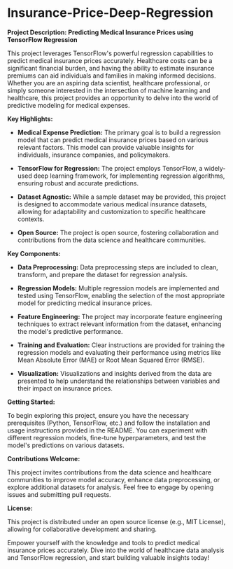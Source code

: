 # Insurance-Price-Deep-Regression

**Project Description: Predicting Medical Insurance Prices using TensorFlow Regression**

This project leverages TensorFlow's powerful regression capabilities to predict medical insurance prices accurately. Healthcare costs can be a significant financial burden, and having the ability to estimate insurance premiums can aid individuals and families in making informed decisions. Whether you are an aspiring data scientist, healthcare professional, or simply someone interested in the intersection of machine learning and healthcare, this project provides an opportunity to delve into the world of predictive modeling for medical expenses.

**Key Highlights:**

- **Medical Expense Prediction:** The primary goal is to build a regression model that can predict medical insurance prices based on various relevant factors. This model can provide valuable insights for individuals, insurance companies, and policymakers.

- **TensorFlow for Regression:** The project employs TensorFlow, a widely-used deep learning framework, for implementing regression algorithms, ensuring robust and accurate predictions.

- **Dataset Agnostic:** While a sample dataset may be provided, this project is designed to accommodate various medical insurance datasets, allowing for adaptability and customization to specific healthcare contexts.

- **Open Source:** The project is open source, fostering collaboration and contributions from the data science and healthcare communities.

**Key Components:**

- **Data Preprocessing:** Data preprocessing steps are included to clean, transform, and prepare the dataset for regression analysis.

- **Regression Models:** Multiple regression models are implemented and tested using TensorFlow, enabling the selection of the most appropriate model for predicting medical insurance prices.

- **Feature Engineering:** The project may incorporate feature engineering techniques to extract relevant information from the dataset, enhancing the model's predictive performance.

- **Training and Evaluation:** Clear instructions are provided for training the regression models and evaluating their performance using metrics like Mean Absolute Error (MAE) or Root Mean Squared Error (RMSE).

- **Visualization:** Visualizations and insights derived from the data are presented to help understand the relationships between variables and their impact on insurance prices.

**Getting Started:**

To begin exploring this project, ensure you have the necessary prerequisites (Python, TensorFlow, etc.) and follow the installation and usage instructions provided in the README. You can experiment with different regression models, fine-tune hyperparameters, and test the model's predictions on various datasets.

**Contributions Welcome:**

This project invites contributions from the data science and healthcare communities to improve model accuracy, enhance data preprocessing, or explore additional datasets for analysis. Feel free to engage by opening issues and submitting pull requests.

**License:**

This project is distributed under an open source license (e.g., MIT License), allowing for collaborative development and sharing.

Empower yourself with the knowledge and tools to predict medical insurance prices accurately. Dive into the world of healthcare data analysis and TensorFlow regression, and start building valuable insights today!
